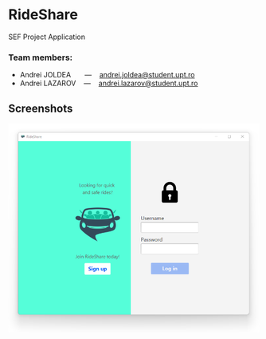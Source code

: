 # RideShare

SEF Project Application

### Team members:

- Andrei JOLDEA &nbsp;&nbsp; &nbsp;&nbsp; — &nbsp;&nbsp; andrei.joldea@student.upt.ro  
- Andrei LAZAROV &nbsp;&nbsp; — &nbsp;&nbsp; andrei.lazarov@student.upt.ro  

## Screenshots

![Login screen](/extra/login-ss.png)
